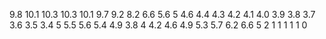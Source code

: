 9.8
10.1
10.3
10.3
10.1
9.7
9.2
8.2
6.6
5.6
5
4.6
4.4
4.3
4.2
4.1
4.0
3.9
3.8
3.7
3.6
3.5
3.4
5
5.5
5.6
5.4
4.9
3.8
4
4.2
4.6
4.9
5.3
5.7
6.2
6.6
5
2
1
1
1
1
1
0
